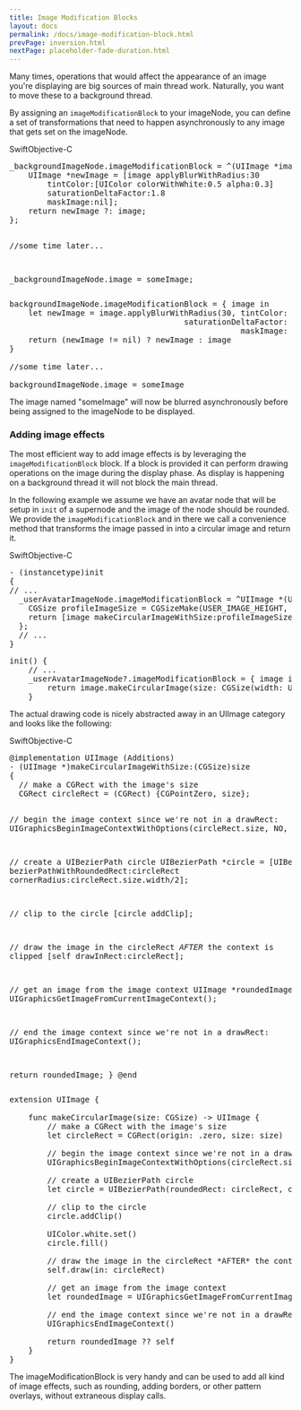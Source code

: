 ```yaml
---
title: Image Modification Blocks
layout: docs
permalink: /docs/image-modification-block.html
prevPage: inversion.html
nextPage: placeholder-fade-duration.html
---
```


Many times, operations that would affect the appearance of an image you're displaying are big sources of main thread work.  Naturally, you want to move these to a background thread.  

By assigning an `imageModificationBlock` to your imageNode, you can define a set of transformations that need to happen asynchronously to any image that gets set on the imageNode.

<div class = "highlight-group">
<span class="language-toggle"><a data-lang="swift" class="swiftButton">Swift</a><a data-lang="objective-c" class = "active objcButton">Objective-C</a></span>

<div class = "code">
<pre lang="objc" class="objcCode">
_backgroundImageNode.imageModificationBlock = ^(UIImage *image) {
	UIImage *newImage = [image applyBlurWithRadius:30
		tintColor:[UIColor colorWithWhite:0.5 alpha:0.3]
		saturationDeltaFactor:1.8
		maskImage:nil];
	return newImage ?: image;
};

//some time later...

_backgroundImageNode.image = someImage;
</pre>

<pre lang="swift" class = "swiftCode hidden">
backgroundImageNode.imageModificationBlock = { image in
    let newImage = image.applyBlurWithRadius(30, tintColor: UIColor(white: 0.5, alpha: 0.3),
    								 saturationDeltaFactor: 1.8,
    								 			 maskImage: nil)
    return (newImage != nil) ? newImage : image
}

//some time later...

backgroundImageNode.image = someImage
</pre>
</div>
</div>

The image named "someImage" will now be blurred asynchronously before being assigned to the imageNode to be displayed.

### Adding image effects

The most efficient way to add image effects is by leveraging the `imageModificationBlock` block. If a block is provided it can perform drawing operations on the image during the display phase. As display is happening on a background thread it will not block the main thread.

In the following example we assume we have an avatar node that will be setup in `init` of a supernode and the image of the node should be rounded. We provide the `imageModificationBlock` and in there we call a convenience method that transforms the image passed in into a circular image and return it.

<div class = "highlight-group">
<span class="language-toggle"><a data-lang="swift" class="swiftButton">Swift</a><a data-lang="objective-c" class = "active objcButton">Objective-C</a></span>

<div class = "code">
<pre lang="objc" class="objcCode">
- (instancetype)init
{
// ...
  _userAvatarImageNode.imageModificationBlock = ^UIImage *(UIImage *image) {
    CGSize profileImageSize = CGSizeMake(USER_IMAGE_HEIGHT, USER_IMAGE_HEIGHT);
    return [image makeCircularImageWithSize:profileImageSize];
  };
  // ...
}
</pre>

<pre lang="swift" class = "swiftCode hidden">
init() {
	// ...
	_userAvatarImageNode?.imageModificationBlock = { image in
		return image.makeCircularImage(size: CGSize(width: USER_IMAGE_HEIGHT, height: USER_IMAGE_HEIGHT))
	}
</pre>
</div>

</div>

The actual drawing code is nicely abstracted away in an UIImage category and looks like the following:

<div class = "highlight-group">
<span class="language-toggle"><a data-lang="swift" class="swiftButton">Swift</a><a data-lang="objective-c" class = "active objcButton">Objective-C</a></span>

<div class = "code">
<pre lang="objc" class="objcCode">
@implementation UIImage (Additions)
- (UIImage *)makeCircularImageWithSize:(CGSize)size
{
  // make a CGRect with the image's size
  CGRect circleRect = (CGRect) {CGPointZero, size};

  // begin the image context since we're not in a drawRect:
  UIGraphicsBeginImageContextWithOptions(circleRect.size, NO, 0);

  // create a UIBezierPath circle
  UIBezierPath *circle = [UIBezierPath bezierPathWithRoundedRect:circleRect cornerRadius:circleRect.size.width/2];

  // clip to the circle
  [circle addClip];

  // draw the image in the circleRect *AFTER* the context is clipped
  [self drawInRect:circleRect];

  // get an image from the image context
  UIImage *roundedImage = UIGraphicsGetImageFromCurrentImageContext();

  // end the image context since we're not in a drawRect:
  UIGraphicsEndImageContext();

  return roundedImage;
}
@end
</pre>

<pre lang="swift" class = "swiftCode hidden">
extension UIImage {

	func makeCircularImage(size: CGSize) -> UIImage {
		// make a CGRect with the image's size
		let circleRect = CGRect(origin: .zero, size: size)

		// begin the image context since we're not in a drawRect:
		UIGraphicsBeginImageContextWithOptions(circleRect.size, false, 0)

		// create a UIBezierPath circle
		let circle = UIBezierPath(roundedRect: circleRect, cornerRadius: circleRect.size.width * 0.5)

		// clip to the circle
		circle.addClip()

		UIColor.white.set()
		circle.fill()

		// draw the image in the circleRect *AFTER* the context is clipped
		self.draw(in: circleRect)

		// get an image from the image context
		let roundedImage = UIGraphicsGetImageFromCurrentImageContext()

		// end the image context since we're not in a drawRect:
		UIGraphicsEndImageContext()

		return roundedImage ?? self
	}
}
</pre>
</div>
</div>

The imageModificationBlock is very handy and can be used to add all kind of image effects, such as rounding, adding borders, or other pattern overlays, without extraneous display calls.

